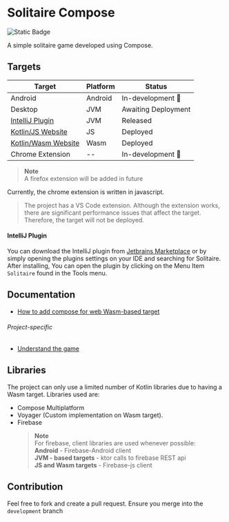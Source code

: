 # Solitaire Compose

![Static Badge](https://img.shields.io/badge/1.9.20-purple?style=for-the-badge&logo=kotlin)

A simple solitaire game developed using Compose.


## Targets

| Target                                                                   | Platform | Status              |
|--------------------------------------------------------------------------|----------|---------------------|
| Android                                                                  | Android  | In-development 🔨   |
| Desktop                                                                  | JVM      | Awaiting Deployment |
| [IntelliJ Plugin](https://plugins.jetbrains.com/plugin/22697-solitaire)  | JVM      | Released            |
| [Kotlin/JS Website](https://bkmbigo.github.io/solitaire-compose/js)      | JS       | Deployed            |
| [Kotlin/Wasm Website](https://bkmbigo.github.io/solitaire-compose/wasm/) | Wasm     | Deployed            |
| Chrome Extension                                                         | --       | In-development 🔨   |

> **Note**  
> A firefox extension will be added in future
 
Currently, the chrome extension is written in javascript.

> The project has a VS Code extension. Although the extension works, there are significant performance issues that affect the target. Therefore, the target will not be deployed.

#### IntelliJ Plugin
You can download the IntelliJ plugin from [Jetbrains Marketplace](https://plugins.jetbrains.com/plugin/22697-solitaire) or by simply opening the plugins settings on your IDE and searching for Solitaire. After installing, You can open the plugin by clicking on the Menu Item `Solitaire` found in the Tools menu.

## Documentation

- [How to add compose for web Wasm-based target](docs/multiplatform_targets.md#configure-your-project-for-compose-and-kotlinwasm)

###### Project-specific

- [Understand the game](docs/anatomy_of_the_game.md)

## Libraries

The project can only use a limited number of Kotlin libraries due to having a Wasm target. Libraries used are:

- Compose Multiplatform
- Voyager (Custom implementation on Wasm target).
- Firebase
  > **Note**  
  > For firebase, client libraries are used whenever possible:  
  > **Android** - Firebase-Android client  
  > **JVM - based targets** - ktor calls to firebase REST api  
  > **JS and Wasm targets** - Firebase-js client

## Contribution

Feel free to fork and create a pull request. Ensure you merge into the `development` branch 
